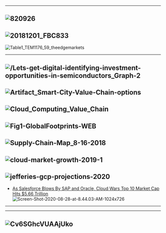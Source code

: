 
-------------
![820926](https://apicms.thestar.com.my/uploads/images/2020/08/15/820926.jpg)
----------
![20181201_FBC833](https://www.economist.com/sites/default/files/images/print-edition/20181201_FBC833.png)
----------
![Table1_TEM1176_59_theedgemarkets](https://edgemarkets.s3-ap-southeast-1.amazonaws.com/pictures/Table1_TEM1176_59_theedgemarkets.png)

-----------
![/Lets-get-digital-identifying-investment-opportunities-in-semiconductors_Graph-2](https://images.ctfassets.net/y4nxuejkhx03/5AGxje7APvUvq5VMbtlSsE/e71c21deccc0f7859022d4181b1dad45/Lets-get-digital-identifying-investment-opportunities-in-semiconductors_Graph-2.png?fl=progressive)
---------
![Artifact_Smart-City-Value-Chain-options](https://harborresearch.com/wp-content/uploads/sites/8/2016/12/Artifact_Smart-City-Value-Chain-options.jpg)
----------
![Cloud_Computing_Value_Chain](https://github.com/gopala-kr/Quantum-Dots/blob/master/23-Future-of-ET/etres/Cloud_Computing_Value_Chain.PNG)
----------
![Fig1-GlobalFootprints-WEB](https://images.carnegieendowment.org/images/article_images/Fig1-GlobalFootprints-WEB.jpg)
------------
![Supply-Chain-Map_8-16-2018](https://www.semiconductors.org/wp-content/uploads/2018/05/Supply-Chain-Map_8-16-2018.jpg)
------------
![cloud-market-growth-2019-1](https://kinsta.com/wp-content/uploads/2019/10/cloud-market-growth-2019-1.png)
------------
![jefferies-gcp-projections-2020](https://zdnet4.cbsistatic.com/hub/i/2020/01/28/64ff41b2-20c7-4e29-958a-40b633b5c232/jefferies-gcp-projections-2020.png)
-----------
- [As Salesforce Blows By SAP and Oracle, Cloud Wars Top 10 Market Cap Hits $5.66 Trillion](https://cloudwars.co/salesforce/salesforce-sap-oracle-cloud-top-10-market-cap/)
![Screen-Shot-2020-08-28-at-8.44.03-AM-1024x726](https://cloudwars.co/wp-content/uploads/2020/08/Screen-Shot-2020-08-28-at-8.44.03-AM-1024x726.jpg)
------------
----------
![Cv6SGhcVUAAjUko](https://pbs.twimg.com/media/Cv6SGhcVUAAjUko.jpg)
----------
![]()
----------
![]()
----------
![]()
----------
![]()
----------
![]()
----------
![]()
----------
![]()
----------
![]()
----------
